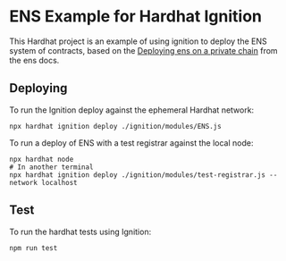 # ENS Example for Hardhat Ignition

This Hardhat project is an example of using ignition to deploy the ENS system of contracts, based on the [Deploying ens on a private chain](https://docs.ens.domains/deploying-ens-on-a-private-chain#migration-file-example) from the ens docs.

## Deploying

To run the Ignition deploy against the ephemeral Hardhat network:

```shell
npx hardhat ignition deploy ./ignition/modules/ENS.js
```

To run a deploy of ENS with a test registrar against the local node:

```shell
npx hardhat node
# In another terminal
npx hardhat ignition deploy ./ignition/modules/test-registrar.js --network localhost
```

## Test

To run the hardhat tests using Ignition:

```shell
npm run test
```
